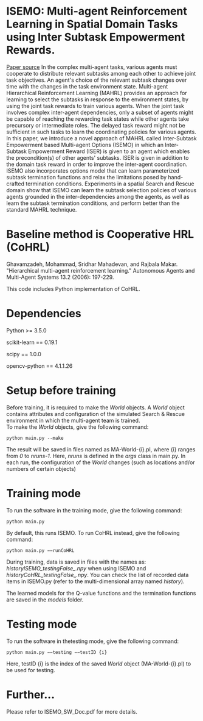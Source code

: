 # ISEMO: Multi-agent Reinforcement Learning in Spatial Domain Tasks using Inter Subtask Empowerment Rewards.
[Paper source](https://ieeexplore.ieee.org/abstract/document/9002777) 
In the complex multi-agent tasks, various agents must cooperate to distribute relevant subtasks among each other to achieve joint task objectives. An agent's choice of the relevant subtask changes over time with the changes in the task environment state. Multi-agent Hierarchical Reinforcement Learning (MAHRL) provides an approach for learning to select the subtasks in response to the environment states, by using the joint task rewards to train various agents. When the joint task involves complex inter-agent dependencies, only a subset of agents might be capable of reaching the rewarding task states while other agents take precursory or intermediate roles. The delayed task reward might not be sufficient in such tasks to learn the coordinating policies for various agents. In this paper, we introduce a novel approach of MAHRL called Inter-Subtask Empowerment based Multi-agent Options (ISEMO) in which an Inter-Subtask Empowerment Reward (ISER) is given to an agent which enables the precondition(s) of other agents' subtasks. ISER is given in addition to the domain task reward in order to improve the inter-agent coordination. ISEMO also incorporates options model that can learn parameterized subtask termination functions and relax the limitations posed by hand-crafted termination conditions. Experiments in a spatial Search and Rescue domain show that ISEMO can learn the subtask selection policies of various agents grounded in the inter-dependencies among the agents, as well as learn the subtask termination conditions, and perform better than the standard MAHRL technique.


# Baseline method is Cooperative HRL (CoHRL) 
Ghavamzadeh, Mohammad, Sridhar Mahadevan, and Rajbala Makar. "Hierarchical multi-agent reinforcement learning." Autonomous Agents and Multi-Agent Systems 13.2 (2006): 197-229.

This code includes Python implementation of CoHRL.

# Dependencies
Python >= 3.5.0

scikit-learn == 0.19.1

scipy == 1.0.0

opencv-python == 4.1.1.26

# Setup before training
Before training, it is required to make the _World_ objects. A _World_ object contains attributes and configuration of the simulated Search & Rescue environment in which the multi-agent team is trained.  
To make the _World_ objects, give the following command: 

`python main.py --make` 

The result will be saved in files named as MA-World-{i}.pl, where {i} ranges from _0_ to _nruns-1_. Here, _nruns_ is defined in the _args_ class in main.py. In each run, the configuration of the _World_ changes (such as locations and/or numbers of certain objects)

# Training mode
To run the software in the training mode, give the following command:

`python main.py`  

By default, this runs ISEMO. To run CoHRL instead, give the following command:

`python main.py −−runCoHRL`

During training, data is saved in files with the names as: _historyISEMO\_testingFalse\_.npy_ when using ISEMO and _historyCoHRL\_testingFalse\_.npy_. 
You can check the list of recorded data items in ISEMO.py (refer to the multi-dimensional array named _history_). 

The learned models for the Q-value functions and the termination functions are saved in the _models_ folder.

# Testing mode
To  run  the  software  in  thetesting mode,  give  the  following  command:

`python main.py −−testing −−testID {i}`  

Here, testID {i} is the index of the saved _World_ object (MA-World-{i}.pl) to be used for testing.

# Further...
Please refer to ISEMO_SW_Doc.pdf for more details.
